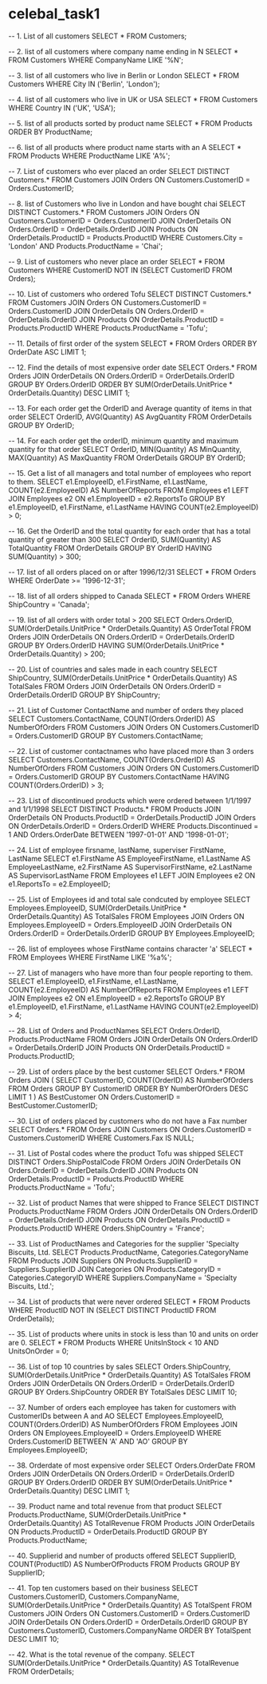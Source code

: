 # celebal_task1
-- 1. List of all customers
SELECT * FROM Customers;


-- 2. list of all customers where company name ending in N
SELECT * FROM Customers
WHERE CompanyName LIKE '%N';


-- 3. list of all customers who live in Berlin or London
SELECT * FROM Customers
WHERE City IN ('Berlin', 'London');


-- 4. list of all customers who live in UK or USA
SELECT * FROM Customers
WHERE Country IN ('UK', 'USA');


-- 5. list of all products sorted by product name
SELECT * FROM Products
ORDER BY ProductName;


-- 6. list of all products where product name starts with an A
SELECT * FROM Products
WHERE ProductName LIKE 'A%';


-- 7. List of customers who ever placed an order
SELECT DISTINCT Customers.*
FROM Customers
JOIN Orders ON Customers.CustomerID = Orders.CustomerID;


-- 8. list of Customers who live in London and have bought chai
SELECT DISTINCT Customers.*
FROM Customers
JOIN Orders ON Customers.CustomerID = Orders.CustomerID
JOIN OrderDetails ON Orders.OrderID = OrderDetails.OrderID
JOIN Products ON OrderDetails.ProductID = Products.ProductID
WHERE Customers.City = 'London' AND Products.ProductName = 'Chai';


-- 9. List of customers who never place an order
SELECT * FROM Customers
WHERE CustomerID NOT IN (SELECT CustomerID FROM Orders);


-- 10. List of customers who ordered Tofu
SELECT DISTINCT Customers.*
FROM Customers
JOIN Orders ON Customers.CustomerID = Orders.CustomerID
JOIN OrderDetails ON Orders.OrderID = OrderDetails.OrderID
JOIN Products ON OrderDetails.ProductID = Products.ProductID
WHERE Products.ProductName = 'Tofu';


-- 11. Details of first order of the system
SELECT * FROM Orders
ORDER BY OrderDate ASC
LIMIT 1;


-- 12. Find the details of most expensive order date
SELECT Orders.*
FROM Orders
JOIN OrderDetails ON Orders.OrderID = OrderDetails.OrderID
GROUP BY Orders.OrderID
ORDER BY SUM(OrderDetails.UnitPrice * OrderDetails.Quantity) DESC
LIMIT 1;


-- 13. For each order get the OrderID and Average quantity of items in that order
SELECT OrderID, AVG(Quantity) AS AvgQuantity
FROM OrderDetails
GROUP BY OrderID;


-- 14. For each order get the orderID, minimum quantity and maximum quantity for that order
SELECT OrderID, MIN(Quantity) AS MinQuantity, MAX(Quantity) AS MaxQuantity
FROM OrderDetails
GROUP BY OrderID;


-- 15. Get a list of all managers and total number of employees who report to them.
SELECT e1.EmployeeID, e1.FirstName, e1.LastName, COUNT(e2.EmployeeID) AS NumberOfReports
FROM Employees e1
LEFT JOIN Employees e2 ON e1.EmployeeID = e2.ReportsTo
GROUP BY e1.EmployeeID, e1.FirstName, e1.LastName
HAVING COUNT(e2.EmployeeID) > 0;


-- 16. Get the OrderID and the total quantity for each order that has a total quantity of greater than 300
SELECT OrderID, SUM(Quantity) AS TotalQuantity
FROM OrderDetails
GROUP BY OrderID
HAVING SUM(Quantity) > 300;


-- 17. list of all orders placed on or after 1996/12/31
SELECT * FROM Orders
WHERE OrderDate >= '1996-12-31';


-- 18. list of all orders shipped to Canada
SELECT * FROM Orders
WHERE ShipCountry = 'Canada';


-- 19. list of all orders with order total > 200
SELECT Orders.OrderID, SUM(OrderDetails.UnitPrice * OrderDetails.Quantity) AS OrderTotal
FROM Orders
JOIN OrderDetails ON Orders.OrderID = OrderDetails.OrderID
GROUP BY Orders.OrderID
HAVING SUM(OrderDetails.UnitPrice * OrderDetails.Quantity) > 200;


-- 20. List of countries and sales made in each country
SELECT ShipCountry, SUM(OrderDetails.UnitPrice * OrderDetails.Quantity) AS TotalSales
FROM Orders
JOIN OrderDetails ON Orders.OrderID = OrderDetails.OrderID
GROUP BY ShipCountry;


-- 21. List of Customer ContactName and number of orders they placed
SELECT Customers.ContactName, COUNT(Orders.OrderID) AS NumberOfOrders
FROM Customers
JOIN Orders ON Customers.CustomerID = Orders.CustomerID
GROUP BY Customers.ContactName;


-- 22. List of customer contactnames who have placed more than 3 orders
SELECT Customers.ContactName, COUNT(Orders.OrderID) AS NumberOfOrders
FROM Customers
JOIN Orders ON Customers.CustomerID = Orders.CustomerID
GROUP BY Customers.ContactName
HAVING COUNT(Orders.OrderID) > 3;


-- 23. List of discontinued products which were ordered between 1/1/1997 and 1/1/1998
SELECT DISTINCT Products.*
FROM Products
JOIN OrderDetails ON Products.ProductID = OrderDetails.ProductID
JOIN Orders ON OrderDetails.OrderID = Orders.OrderID
WHERE Products.Discontinued = 1
  AND Orders.OrderDate BETWEEN '1997-01-01' AND '1998-01-01';


-- 24. List of employee firsname, lastName, superviser FirstName, LastName
SELECT e1.FirstName AS EmployeeFirstName, e1.LastName AS EmployeeLastName, e2.FirstName AS SupervisorFirstName, e2.LastName AS SupervisorLastName
FROM Employees e1
LEFT JOIN Employees e2 ON e1.ReportsTo = e2.EmployeeID;


-- 25. List of Employees id and total sale condcuted by employee
SELECT Employees.EmployeeID, SUM(OrderDetails.UnitPrice * OrderDetails.Quantity) AS TotalSales
FROM Employees
JOIN Orders ON Employees.EmployeeID = Orders.EmployeeID
JOIN OrderDetails ON Orders.OrderID = OrderDetails.OrderID
GROUP BY Employees.EmployeeID;


-- 26. list of employees whose FirstName contains character 'a'
SELECT * FROM Employees
WHERE FirstName LIKE '%a%';


-- 27. List of managers who have more than four people reporting to them.
SELECT e1.EmployeeID, e1.FirstName, e1.LastName, COUNT(e2.EmployeeID) AS NumberOfReports
FROM Employees e1
LEFT JOIN Employees e2 ON e1.EmployeeID = e2.ReportsTo
GROUP BY e1.EmployeeID, e1.FirstName, e1.LastName
HAVING COUNT(e2.EmployeeID) > 4;


-- 28. List of Orders and ProductNames
SELECT Orders.OrderID, Products.ProductName
FROM Orders
JOIN OrderDetails ON Orders.OrderID = OrderDetails.OrderID
JOIN Products ON OrderDetails.ProductID = Products.ProductID;


-- 29. List of orders place by the best customer
SELECT Orders.*
FROM Orders
JOIN (
    SELECT CustomerID, COUNT(OrderID) AS NumberOfOrders
    FROM Orders
    GROUP BY CustomerID
    ORDER BY NumberOfOrders DESC
    LIMIT 1
) AS BestCustomer ON Orders.CustomerID = BestCustomer.CustomerID;


-- 30. List of orders placed by customers who do not have a Fax number
SELECT Orders.*
FROM Orders
JOIN Customers ON Orders.CustomerID = Customers.CustomerID
WHERE Customers.Fax IS NULL;


-- 31. List of Postal codes where the product Tofu was shipped
SELECT DISTINCT Orders.ShipPostalCode
FROM Orders
JOIN OrderDetails ON Orders.OrderID = OrderDetails.OrderID
JOIN Products ON OrderDetails.ProductID = Products.ProductID
WHERE Products.ProductName = 'Tofu';


-- 32. List of product Names that were shipped to France
SELECT DISTINCT Products.ProductName
FROM Orders
JOIN OrderDetails ON Orders.OrderID = OrderDetails.OrderID
JOIN Products ON OrderDetails.ProductID = Products.ProductID
WHERE Orders.ShipCountry = 'France';


-- 33. List of ProductNames and Categories for the supplier 'Specialty Biscuits, Ltd.
SELECT Products.ProductName, Categories.CategoryName
FROM Products
JOIN Suppliers ON Products.SupplierID = Suppliers.SupplierID
JOIN Categories ON Products.CategoryID = Categories.CategoryID
WHERE Suppliers.CompanyName = 'Specialty Biscuits, Ltd.';


-- 34. List of products that were never ordered
SELECT * FROM Products
WHERE ProductID NOT IN (SELECT DISTINCT ProductID FROM OrderDetails);


-- 35. List of products where units in stock is less than 10 and units on order are 0.
SELECT * FROM Products
WHERE UnitsInStock < 10 AND UnitsOnOrder = 0;


-- 36. List of top 10 countries by sales
SELECT Orders.ShipCountry, SUM(OrderDetails.UnitPrice * OrderDetails.Quantity) AS TotalSales
FROM Orders
JOIN OrderDetails ON Orders.OrderID = OrderDetails.OrderID
GROUP BY Orders.ShipCountry
ORDER BY TotalSales DESC
LIMIT 10;


-- 37. Number of orders each employee has taken for customers with CustomerIDs between A and AO
SELECT Employees.EmployeeID, COUNT(Orders.OrderID) AS NumberOfOrders
FROM Employees
JOIN Orders ON Employees.EmployeeID = Orders.EmployeeID
WHERE Orders.CustomerID BETWEEN 'A' AND 'AO'
GROUP BY Employees.EmployeeID;


-- 38. Orderdate of most expensive order
SELECT Orders.OrderDate
FROM Orders
JOIN OrderDetails ON Orders.OrderID = OrderDetails.OrderID
GROUP BY Orders.OrderID
ORDER BY SUM(OrderDetails.UnitPrice * OrderDetails.Quantity) DESC
LIMIT 1;


-- 39. Product name and total revenue from that product
SELECT Products.ProductName, SUM(OrderDetails.UnitPrice * OrderDetails.Quantity) AS TotalRevenue
FROM Products
JOIN OrderDetails ON Products.ProductID = OrderDetails.ProductID
GROUP BY Products.ProductName;


-- 40. Supplierid and number of products offered
SELECT SupplierID, COUNT(ProductID) AS NumberOfProducts
FROM Products
GROUP BY SupplierID;


-- 41. Top ten customers based on their business
SELECT Customers.CustomerID, Customers.CompanyName, SUM(OrderDetails.UnitPrice * OrderDetails.Quantity) AS TotalSpent
FROM Customers
JOIN Orders ON Customers.CustomerID = Orders.CustomerID
JOIN OrderDetails ON Orders.OrderID = OrderDetails.OrderID
GROUP BY Customers.CustomerID, Customers.CompanyName
ORDER BY TotalSpent DESC
LIMIT 10;


-- 42. What is the total revenue of the company.
SELECT SUM(OrderDetails.UnitPrice * OrderDetails.Quantity) AS TotalRevenue
FROM OrderDetails;






